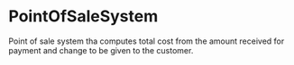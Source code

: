 # PointOfSaleSystem
Point of sale system tha computes total cost from the amount received for payment and change to be given to the customer.
